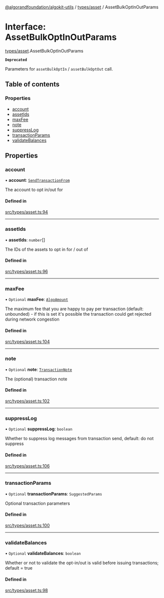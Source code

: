 [@algorandfoundation/algokit-utils](../README.md) / [types/asset](../modules/types_asset.md) / AssetBulkOptInOutParams

# Interface: AssetBulkOptInOutParams

[types/asset](../modules/types_asset.md).AssetBulkOptInOutParams

**`Deprecated`**

Parameters for `assetBulkOptIn` / `assetBulkOptOut` call.

## Table of contents

### Properties

- [account](types_asset.AssetBulkOptInOutParams.md#account)
- [assetIds](types_asset.AssetBulkOptInOutParams.md#assetids)
- [maxFee](types_asset.AssetBulkOptInOutParams.md#maxfee)
- [note](types_asset.AssetBulkOptInOutParams.md#note)
- [suppressLog](types_asset.AssetBulkOptInOutParams.md#suppresslog)
- [transactionParams](types_asset.AssetBulkOptInOutParams.md#transactionparams)
- [validateBalances](types_asset.AssetBulkOptInOutParams.md#validatebalances)

## Properties

### account

• **account**: [`SendTransactionFrom`](../modules/types_transaction.md#sendtransactionfrom)

The account to opt in/out for

#### Defined in

[src/types/asset.ts:94](https://github.com/algorandfoundation/algokit-utils-ts/blob/main/src/types/asset.ts#L94)

___

### assetIds

• **assetIds**: `number`[]

The IDs of the assets to opt in for / out of

#### Defined in

[src/types/asset.ts:96](https://github.com/algorandfoundation/algokit-utils-ts/blob/main/src/types/asset.ts#L96)

___

### maxFee

• `Optional` **maxFee**: [`AlgoAmount`](../classes/types_amount.AlgoAmount.md)

The maximum fee that you are happy to pay per transaction (default: unbounded) - if this is set it's possible the transaction could get rejected during network congestion

#### Defined in

[src/types/asset.ts:104](https://github.com/algorandfoundation/algokit-utils-ts/blob/main/src/types/asset.ts#L104)

___

### note

• `Optional` **note**: [`TransactionNote`](../modules/types_transaction.md#transactionnote)

The (optional) transaction note

#### Defined in

[src/types/asset.ts:102](https://github.com/algorandfoundation/algokit-utils-ts/blob/main/src/types/asset.ts#L102)

___

### suppressLog

• `Optional` **suppressLog**: `boolean`

Whether to suppress log messages from transaction send, default: do not suppress

#### Defined in

[src/types/asset.ts:106](https://github.com/algorandfoundation/algokit-utils-ts/blob/main/src/types/asset.ts#L106)

___

### transactionParams

• `Optional` **transactionParams**: `SuggestedParams`

Optional transaction parameters

#### Defined in

[src/types/asset.ts:100](https://github.com/algorandfoundation/algokit-utils-ts/blob/main/src/types/asset.ts#L100)

___

### validateBalances

• `Optional` **validateBalances**: `boolean`

Whether or not to validate the opt-in/out is valid before issuing transactions; default = true

#### Defined in

[src/types/asset.ts:98](https://github.com/algorandfoundation/algokit-utils-ts/blob/main/src/types/asset.ts#L98)
